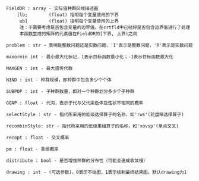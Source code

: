     FieldDR : array - 实际值种群区域描述器
        [lb;		(float) 指明每个变量使用的下界
         ub]		(float) 指明每个变量使用的上界
         注：不需要考虑是否包含变量的边界值。在crtfld中已经将是否包含边界值进行了处理
         本函数生成的矩阵的元素值在FieldDR的[下界, 上界)之间
    
    problem : str - 表明是整数问题还是实数问题，'I'表示是整数问题，'R'表示是实数问题                 
    
    maxormin int - 最小最大化标记，1表示目标函数最小化；-1表示目标函数最大化
    
    MAXGEN : int - 最大遗传代数
    
    NIND : int - 种群规模，即种群中包含多少个个体
    
    SUBPOP : int - 子种群数量，即对一个种群划分多少个子种群
    
    GGAP : float - 代沟，表示子代与父代染色体及性状不相同的概率
    
    selectStyle : str - 指代所采用的低级选择算子的名称，如'rws'(轮盘赌选择算子)
    
    recombinStyle: str - 指代所采用的低级重组算子的名称，如'xovsp'(单点交叉)
    
    recopt : float - 交叉概率
    
    pm : float - 重组概率
    
    distribute : bool - 是否增强种群的分布性（可能会造成收敛慢）
    
    drawing : int - (可选参数)，0表示不绘图，1表示绘制最终结果图。默认drawing为1


